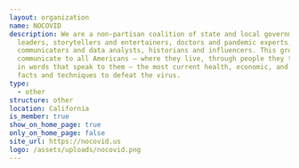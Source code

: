 ```yaml
---
layout: organization
name: NOCOVID
description: We are a non-partisan coalition of state and local government
  leaders, storytellers and entertainers, doctors and pandemic experts, health
  communicators and data analysts, historians and influencers. This group will
  communicate to all Americans – where they live, through people they trust, and
  in words that speak to them – the most current health, economic, and social
  facts and techniques to defeat the virus.
type:
  - other
structure: other
location: California
is_member: true
show_on_home_page: true
only_on_home_page: false
site_url: https://nocovid.us
logo: /assets/uploads/nocovid.png
---
```

